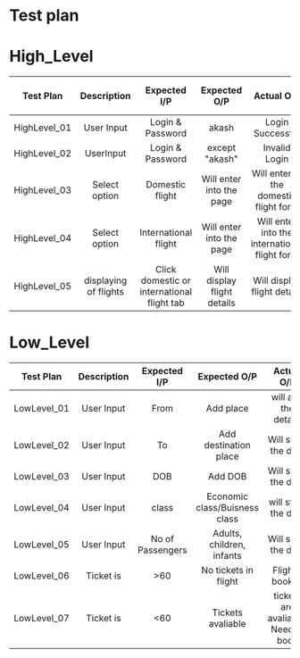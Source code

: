 # Test plan
# High_Level
Test Plan | Description | Expected I/P | Expected O/P | Actual O/P | Type of Test 
|:--:|:--:|:--:|:--:|:--:|:--:|
| HighLevel_01| User Input | Login & Password | akash | Login Successful | Valid Test |
| HighLevel_02| UserInput | Login & Password | except "akash" | Invalid Login |Valid test|
| HighLevel_03| Select option | Domestic flight | Will enter into the page | Will enter to the domestic flight form |Valid test|
| HighLevel_04| Select option | International flight | Will enter into the page | Will enter into the international flight form| valid test |
| HighLevel_05| displaying of flights | Click domestic or international flight tab|Will display flight details| Will display flight details |Valid test|

# Low_Level
Test Plan | Description | Expected I/P | Expected O/P | Actual O/P | Type of Test 
|:--:|:--:|:--:|:--:|:--:|:--:|
| LowLevel_01| User Input | From | Add place | will add the details |Save the details in list|
| LowLevel_02| User Input | To |Add destination place| Will store the data |Save the details in list|
| LowLevel_03| User Input | DOB | Add DOB | Will store the data |Save the details in list|
| LowLevel_04| User Input | class | Economic class/Buisness class | will store the data |Save the details in list|
| LowLevel_05| User Input | No of Passengers | Adults, children, infants | Will store the data |save details in list|
| LowLevel_06| Ticket is | >60 | No tickets in flight | Fligh is booked |Unaavaliable|
| LowLevel_07| Ticket is | <60 | Tickets avaliable | tickets are avaliable, Need to book |Avaliable|


